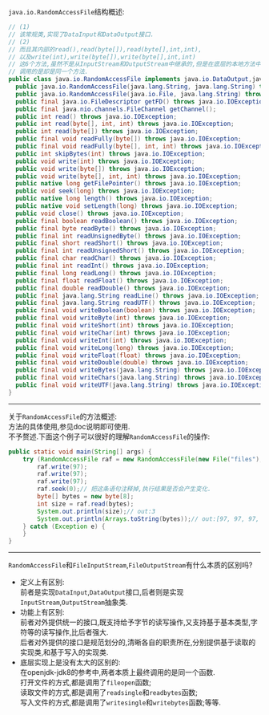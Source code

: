 `java.io.RandomAccessFile`结构概述:  
```java
// (1)
// 该常规类,实现了DataInput和DataOutput接口.
// (2)
// 而且其内部的read(),read(byte[]),read(byte[],int,int),
// 以及write(int),write(byte[]),write(byte[],int,int)
// 这6个方法,虽然不是从InputStream和OutputStream中继承的,但是在底层的本地方法中,
// 调用的是却是同一个方法.
public class java.io.RandomAccessFile implements java.io.DataOutput,java.io.DataInput,java.io.Closeable {
  public java.io.RandomAccessFile(java.lang.String, java.lang.String) throws java.io.FileNotFoundException;
  public java.io.RandomAccessFile(java.io.File, java.lang.String) throws java.io.FileNotFoundException;
  public final java.io.FileDescriptor getFD() throws java.io.IOException;
  public final java.nio.channels.FileChannel getChannel();
  public int read() throws java.io.IOException;
  public int read(byte[], int, int) throws java.io.IOException;
  public int read(byte[]) throws java.io.IOException;
  public final void readFully(byte[]) throws java.io.IOException;
  public final void readFully(byte[], int, int) throws java.io.IOException;
  public int skipBytes(int) throws java.io.IOException;
  public void write(int) throws java.io.IOException;
  public void write(byte[]) throws java.io.IOException;
  public void write(byte[], int, int) throws java.io.IOException;
  public native long getFilePointer() throws java.io.IOException;
  public void seek(long) throws java.io.IOException;
  public native long length() throws java.io.IOException;
  public native void setLength(long) throws java.io.IOException;
  public void close() throws java.io.IOException;
  public final boolean readBoolean() throws java.io.IOException;
  public final byte readByte() throws java.io.IOException;
  public final int readUnsignedByte() throws java.io.IOException;
  public final short readShort() throws java.io.IOException;
  public final int readUnsignedShort() throws java.io.IOException;
  public final char readChar() throws java.io.IOException;
  public final int readInt() throws java.io.IOException;
  public final long readLong() throws java.io.IOException;
  public final float readFloat() throws java.io.IOException;
  public final double readDouble() throws java.io.IOException;
  public final java.lang.String readLine() throws java.io.IOException;
  public final java.lang.String readUTF() throws java.io.IOException;
  public final void writeBoolean(boolean) throws java.io.IOException;
  public final void writeByte(int) throws java.io.IOException;
  public final void writeShort(int) throws java.io.IOException;
  public final void writeChar(int) throws java.io.IOException;
  public final void writeInt(int) throws java.io.IOException;
  public final void writeLong(long) throws java.io.IOException;
  public final void writeFloat(float) throws java.io.IOException;
  public final void writeDouble(double) throws java.io.IOException;
  public final void writeBytes(java.lang.String) throws java.io.IOException;
  public final void writeChars(java.lang.String) throws java.io.IOException;
  public final void writeUTF(java.lang.String) throws java.io.IOException;
}
```  

---

关于`RandomAccessFile`的方法概述:  
方法的具体使用,参见doc说明即可使用.  
不予赘述.下面这个例子可以很好的理解`RandomAccessFile`的操作:  
```java
public static void main(String[] args) {
	try (RandomAccessFile raf = new RandomAccessFile(new File("files"), "rw");) {
		raf.write(97);
		raf.write(97);
		raf.write(97);
		raf.seek(0);// 把这条语句注释掉,执行结果是否会产生变化.
		byte[] bytes = new byte[8];
		int size = raf.read(bytes);
		System.out.println(size);// out:3
		System.out.println(Arrays.toString(bytes));// out:[97, 97, 97, 0, 0, 0, 0, 0]
	} catch (Exception e) {
	}
}
```  
---

`RandomAccessFile`和`FileInputStream`,`FileOutputStream`有什么本质的区别吗?
- 定义上有区别:  
  前者是实现`DataInput`,`DataOutput`接口,后者则是实现`InputStream`,`OutputStream`抽象类.  
- 功能上有区别:  
  前者对外提供统一的接口,既支持给予字节的读写操作,又支持基于基本类型,字符等的读写操作,比后者强大.  
  后者对外提供的接口是规范划分的,清晰各自的职责所在,分别提供基于读取的实现类,和基于写入的实现类.  
- 底层实现上是没有太大的区别的:  
  在openjdk-jdk8的参考中,两者本质上最终调用的是同一个函数.  
  打开文件的方式,都是调用了`fileopen`函数;  
  读取文件的方式,都是调用了`readsingle`和`readbytes`函数;  
  写入文件的方式,都是调用了`writesingle`和`writebytes`函数;等等.  
